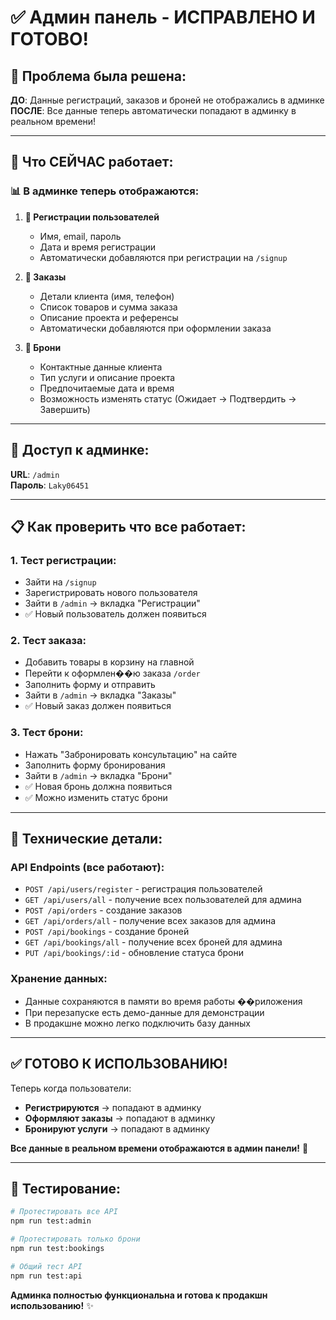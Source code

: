 # ✅ Админ панель - ИСПРАВЛЕНО И ГОТОВО!

## 🎯 Проблема была решена:

**ДО**: Данные регистраций, заказов и броней не отображались в админке
**ПОСЛЕ**: Все данные теперь автоматически попадают в админку в реальном времени!

---

## 🚀 Что СЕЙЧАС работает:

### 📊 **В админке теперь отображаются:**

1. **👥 Регистрации пользователей**

   - Имя, email, пароль
   - Дата и время регистрации
   - Автоматически добавляются при регистрации на `/signup`

2. **🛒 Заказы**

   - Детали клиента (имя, телефон)
   - Список товаров и сумма заказа
   - Описание проекта и референсы
   - Автоматически добавляются при оформлении заказа

3. **📅 Брони**
   - Контактные данные клиента
   - Тип услуги и описание проекта
   - Предпочитаемые дата и время
   - Возможность изменять статус (Ожидает → Подтвердить → Завершить)

---

## 🔐 **Доступ к админке:**

**URL**: `/admin`  
**Пароль**: `Laky06451`

---

## 📋 **Как проверить что все работает:**

### 1. Тест регистрации:

- Зайти на `/signup`
- Зарегистрировать нового пользователя
- Зайти в `/admin` → вкладка "Регистрации"
- ✅ Новый пользователь должен появиться

### 2. Тест заказа:

- Добавить товары в корзину на главной
- Перейти к оформлен��ю заказа `/order`
- Заполнить форму и отправить
- Зайти в `/admin` → вкладка "Заказы"
- ✅ Новый заказ должен появиться

### 3. Тест брони:

- Нажать "Забронировать консультацию" на сайте
- Заполнить форму бронирования
- Зайти в `/admin` → вкладка "Брони"
- ✅ Новая бронь должна появиться
- ✅ Можно изменить статус брони

---

## 🔧 **Технические детали:**

### API Endpoints (все работают):

- `POST /api/users/register` - регистрация пользователей
- `GET /api/users/all` - получение всех пользователей для админа
- `POST /api/orders` - создание заказов
- `GET /api/orders/all` - получение всех заказов для админа
- `POST /api/bookings` - создание броней
- `GET /api/bookings/all` - получение всех броней для админа
- `PUT /api/bookings/:id` - обновление статуса брони

### Хранение данных:

- Данные сохраняются в памяти во время работы ��риложения
- При перезапуске есть демо-данные для демонстрации
- В продакшне можно легко подключить базу данных

---

## ✅ **ГОТОВО К ИСПОЛЬЗОВАНИЮ!**

Теперь когда пользователи:

- **Регистрируются** → попадают в админку
- **Оформляют заказы** → попадают в админку
- **Бронируют услуги** → попадают в админку

**Все данные в реальном времени отображаются в админ панели!** 🎉

---

## 🧪 **Тестирование:**

```bash
# Протестировать все API
npm run test:admin

# Протестировать только брони
npm run test:bookings

# Общий тест API
npm run test:api
```

**Админка полностью функциональна и готова к продакшн использованию!** ✨
